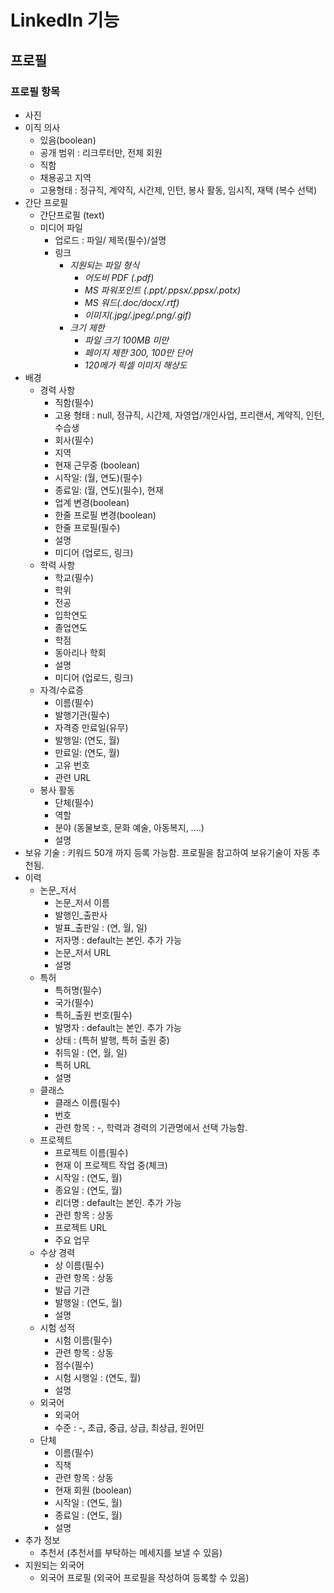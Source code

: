 # LinkedIn 기능

 ## 프로필
 
 ### 프로필 항목
 
- 사진
- 이직 의사
  - 있음(boolean)
  - 공개 범위 : 리크루터만, 전체 회원
  - 직함
  - 채용공고 지역
  - 고용형태 : 정규직, 계약직, 시간제, 인턴, 봉사 활동, 임시직, 재택 (복수 선택)
- 간단 프로필
  - 간단프로필 (text)
  - 미디어 파일
    - 업로드 : 파일/ 제목(필수)/설명
    - 링크
      - *지원되는 파일 형식*
        - *어도비 PDF (.pdf)*
        - *MS 파워포인트 (.ppt/.ppsx/.ppsx/.potx)*
        - *MS 워드(.doc/docx/.rtf)*
        - *이미지(.jpg/.jpeg/.png/.gif)*
      - *크기 제한*
        - *파일 크기 100MB 미만*
        - *페이지 제한 300, 100만 단어*
        - *120메가 픽셀 이미지 해상도*
- 배경
  - 경력 사항
    - 직함(필수)
    - 고용 형태 : null, 정규직, 시간제, 자영업/개인사업, 프리랜서, 계약직, 인턴, 수습생
    - 회사(필수)
    - 지역
    - 현재 근무중 (boolean)
    - 시작일: (월, 연도)(필수)
    - 종료일: (월, 연도)(필수), 현재
    - 업계 변경(boolean)
    - 한줄 프로필 변경(boolean)
    - 한줄 프로필(필수)
    - 설명
    - 미디어 (업로드, 링크)
  - 학력 사항
    - 학교(필수)
    - 학위
    - 전공
    - 입학연도
    - 졸업연도
    - 학점
    - 동아리나 학회
    - 설명
    - 미디어 (업로드, 링크)
  - 자격/수료증
    - 이름(필수)
    - 발행기관(필수)
    - 자격증 만료일(유무)
    - 발행일: (연도, 월)
    - 만료일: (연도, 월)
    - 고유 번호
    - 관련 URL
  - 봉사 활동
    - 단체(필수)
    - 역할
    - 분야 (동물보호, 문화 예술, 아동복지, ....)
    - 설명
- 보유 기술 : 키워드 50개 까지 등록 가능함. 프로필을 참고하여 보유기술이 자동 추천됨.
- 이력
   - 논문_저서
     - 논문_저서 이름
     - 발행인_출판사
     - 발표_출판일 : (연, 월, 일)
     - 저자명 : default는 본인. 추가 가능
     - 논문_저서 URL
     - 설명
   - 특허
     - 특허명(필수)
     - 국가(필수)
     - 특허_출원 번호(필수)
     - 발명자 : default는 본인. 추가 가능
     - 상태 : (특허 발행, 특허 출원 중)
     - 취득일 : (연, 월, 일)
     - 특허 URL
     - 설명
   - 클래스
     - 클래스 이름(필수)
     - 번호
     - 관련 항목 : -, 학력과 경력의 기관명에서 선택 가능함.
   - 프로젝트
     - 프로젝트 이름(필수)
     - 현재 이 프로젝트 작업 중(체크)
     - 시작일 : (연도, 월)
     - 종요일 : (연도, 월)
     - 리더명 : default는 본인. 추가 가능
     - 관련 항목 : 상동
     - 프로젝트 URL
     - 주요 업무
   - 수상 경력
     - 상 이름(필수)
     - 관련 항목 : 상동
     - 발급 기관
     - 발행일 : (연도, 월)
     - 설명     
   - 시험 성적
     - 시험 이름(필수)
     - 관련 항목 : 상동
     - 점수(필수)
     - 시험 시행일 : (연도, 월)
     - 설명
   - 외국어
     - 외국어 
     - 수준 : -, 초급, 중급, 상급, 최상급, 원어민
   - 단체
     - 이름(필수)
     - 직책
     - 관련 항목 : 상동
     - 현재 회원 (boolean)
     - 시작일 : (연도, 월)
     - 종료일 : (연도, 월)
     - 설명  
- 추가 정보
  - 추천서 (추천서를 부탁하는 메세지를 보낼 수 있음)
- 지원되는 외국어
  - 외국어 프로필 (외국어 프로필을 작성하여 등록할 수 있음)

